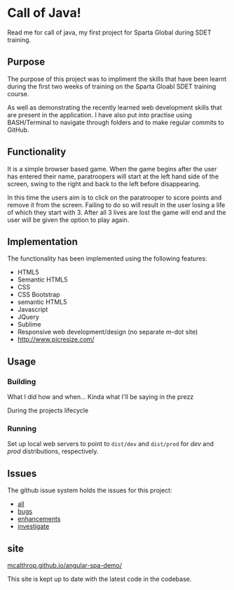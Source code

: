 Call of Java!
================

Read me for call of java, my first project for Sparta Global during SDET training.

## Purpose

The purpose of this project was to impliment the skills that have been learnt during the first two weeks of training on the Sparta Gloabl SDET training course.

As well as demonstrating the recently learned web development skills that are present in the application. I have also put into practise using BASH/Terminal to navigate through folders and to make regular commits to GitHub.

## Functionality

It is a simple browser based game. When the game begins after the user has entered their name, paratroopers will start at the left hand side of the screen, swing to the right and back to the left before disappearing.

In this time the users aim is to click on the paratrooper to score points and remove it from the screen. Failing to do so will result in the user losing a life of which they start with 3. After all 3 lives are lost the game will end and the user will be given the option to play again. 

## Implementation

The functionality has been implemented using the following features:

* HTML5
* Semantic HTML5
* CSS
* CSS Bootstrap
* semantic HTML5
* Javascript
* JQuery
* Sublime
* Responsive web development/design (no separate m-dot site)
* http://www.picresize.com/

## Usage

### Building

What I did how and when... Kinda what I'll be saying in the prezz

During the projects lifecycle 

### Running

Set up local web servers to point to `dist/dev` and `dist/prod` for _dev_ and _prod_ distributions, respectively.

## Issues

The github issue system holds the issues for this project:

* [all](https://github.com/mcalthrop/angular-spa-demo/issues)
* [bugs](https://github.com/mcalthrop/angular-spa-demo/labels/bug)
* [enhancements](https://github.com/mcalthrop/angular-spa-demo/labels/enhancement)
* [investigate](https://github.com/mcalthrop/angular-spa-demo/labels/investigate)

## site

[mcalthrop.github.io/angular-spa-demo/](http://mcalthrop.github.io/angular-spa-demo/)

This site is kept up to date with the latest code in the codebase.

